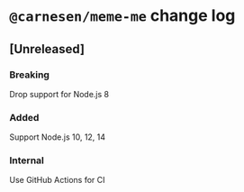 # `@carnesen/meme-me` change log
## [Unreleased]
### Breaking
Drop support for Node.js 8

### Added
Support Node.js 10, 12, 14

### Internal
Use GitHub Actions for CI
